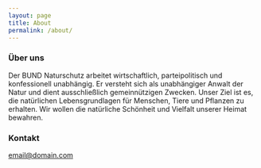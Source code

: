 ```yaml
---
layout: page
title: About
permalink: /about/
---
```



### Über uns

Der BUND Naturschutz arbeitet wirtschaftlich, parteipolitisch und konfessionell unabhängig. Er versteht sich als unabhängiger Anwalt der Natur und dient ausschließlich gemeinnützigen Zwecken. Unser Ziel ist es, die natürlichen Lebensgrundlagen für Menschen, Tiere und Pflanzen zu erhalten. Wir wollen die natürliche Schönheit und Vielfalt unserer Heimat bewahren.

### Kontakt

[email@domain.com](mailto:email@domain.com)
